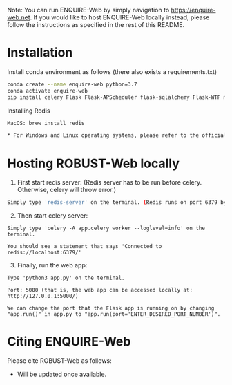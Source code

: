 
Note: You can run ENQUIRE-Web by simply navigation to https://enquire-web.net. If you would like to host ENQUIRE-Web locally instead, please follow the instructions as specified in the rest of this README.

# Installation

Install conda environment as follows (there also exists a requirements.txt)
```bash
conda create --name enquire-web python=3.7
conda activate enquire-web
pip install celery Flask Flask-APScheduler flask-sqlalchemy Flask-WTF matplotlib mygene ndex2 networkx numpy pandas pcst-fast requests rq seaborn shortuuid WTForms pcst_fast
```

Installing Redis
```bash
MacOS: brew install redis

* For Windows and Linux operating systems, please refer to the official Redis documentation at: https://redis.io/docs/getting-started/installation/
```


# Hosting ROBUST-Web locally

1. First start redis server:
(Redis server has to be run before celery. Otherwise, celery will throw error.)
```bash
Simply type 'redis-server' on the terminal. (Redis runs on port 6379 by default)
```

2. Then start celery server:
```
Simply type 'celery -A app.celery worker --loglevel=info' on the terminal.

You should see a statement that says 'Connected to redis://localhost:6379/'
```

3. Finally, run the web app:
```
Type 'python3 app.py' on the terminal.

Port: 5000 (that is, the web app can be accessed locally at: http://127.0.0.1:5000/)

We can change the port that the Flask app is running on by changing "app.run()" in app.py to "app.run(port='ENTER_DESIRED_PORT_NUMBER')".
```


# Citing ENQUIRE-Web

Please cite ROBUST-Web as follows:
- Will be updated once available.
